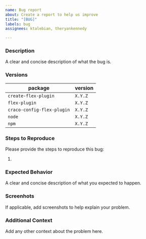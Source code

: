 ```yaml
---
name: Bug report
about: Create a report to help us improve
title: "[BUG]"
labels: bug
assignees: ktalebian, theryankennedy

---
```


### Description

A clear and concise description of what the bug is.

### Versions

| package                     | version |
| ----------------------------| ------- |
| `create-flex-plugin`        | `X.Y.Z` |
| `flex-plugin`               | `X.Y.Z` |
| `craco-config-flex-plugin`  | `X.Y.Z` |
| `node`                      | `X.Y.Z` |
| `npm`                       | `X.Y.Z` |

### Steps to Reproduce

Please provide the steps to reproduce this bug:

1.

### Expected Behavior

A clear and concise description of what you expected to happen.

### Screenhots

If applicable, add screenshots to help explain your problem.

### Additional Context

Add any other context about the problem here.
